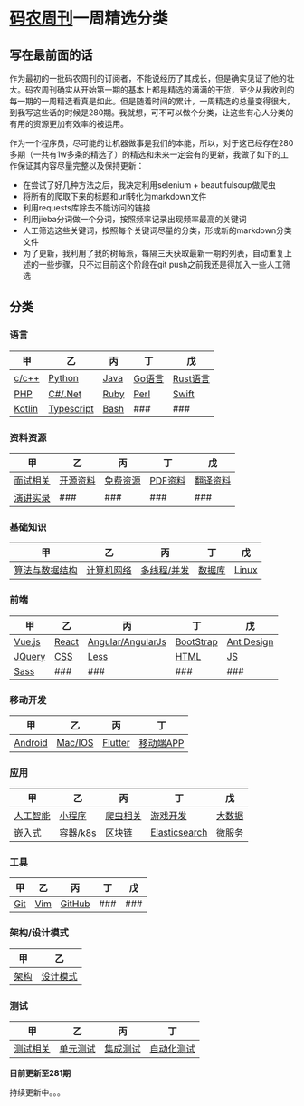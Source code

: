 # [码农周刊](https://weekly.manong.io/)一周精选分类

## 写在最前面的话

作为最初的一批码农周刊的订阅者，不能说经历了其成长，但是确实见证了他的壮大。码农周刊确实从开始第一期的基本上都是精选的满满的干货，至少从我收到的每一期的一周精选看真是如此。但是随着时间的累计，一周精选的总量变得很大，到我写这些话的时候是280期。我就想，可不可以做个分类，让这些有心人分类的有用的资源更加有效率的被运用。

作为一个程序员，尽可能的让机器做事是我们的本能，所以，对于这已经存在280多期（一共有1w多条的精选了）的精选和未来一定会有的更新，我做了如下的工作保证其内容尽量完整以及保持更新：

- 在尝试了好几种方法之后，我决定利用selenium + beautifulsoup做爬虫
- 将所有的爬取下来的标题和url转化为markdown文件
- 利用requests库除去不能访问的链接
- 利用jieba分词做一个分词，按照频率记录出现频率最高的关键词
- 人工筛选这些关键词，按照每个关键词尽量的分类，形成新的markdown分类文件
- 为了更新，我利用了我的树莓派，每隔三天获取最新一期的列表，自动重复上述的一些步骤，只不过目前这个阶段在git push之前我还是得加入一些人工筛选

## 分类
### 语言
| 甲 | 乙 | 丙 | 丁 | 戊 |
| ------ | ------ | ------ | ------ | ------ |
| [c/c++](docs/CPPLinks.md) | [Python](docs/PythonLinks.md) | [Java](docs/JavaLinks.md) | [Go语言](docs/GoLinks.md) | [Rust语言](docs/RustLinks.md)|
| [PHP](docs/PHPLinks.md) | [C#/.Net](docs/DotNetLinks.md) | [Ruby](docs/RubyLinks.md) | [Perl](docs/PerlLinks.md) | [Swift](docs/SwiftLinks.md) |
| [Kotlin](docs/KotlinLinks.md) | [Typescript](docs/TypescriptLinks.md) | [Bash](docs/BashLinks.md) | ### | ### | 

### 资料资源
| 甲 | 乙 | 丙 | 丁 | 戊 |
| ------ | ------ | ------ | ------ | ------ |
| [面试相关](docs/InterviewLinks.md) | [开源资料](docs/OpenSourceLinks.md) | [免费资源](docs/FreeLinks.md) | [PDF资料](docs/PDFLinks.md) | [翻译资料](docs/TranslateLinks.md) |
| [演讲实录](docs/SpeechLinks.md) | ### | ### | ### | ### |

### 基础知识
| 甲 | 乙 | 丙 | 丁 | 戊 |
| ------ | ------ | ------ | ------ | ------ |
| [算法与数据结构](docs/AlgLinks.md) | [计算机网络](docs/NetworkLinks.md) | [多线程/并发](docs/ConThreadLinks.md) | [数据库](docs/DatabaseLinks.md) | [Linux](docs/LinuxLinks.md) |

### 前端
| 甲 | 乙 | 丙 | 丁 | 戊 |
| ------ | ------ | ------ | ------ | ------ |
| [Vue.js](docs/VueJsLinks.md) | [React](docs/ReactLinks.md) | [Angular/AngularJs](docs/AngularLinks.md) | [BootStrap](docs/BootStrapLinks.md) | [Ant Design](docs/AntDesignLinks.md) |
| [JQuery](docs/JQueryLinks.md) | [CSS](docs/CSSLinks.md) | [Less](docs/LessLinks.md) | [HTML](docs/HTMLLinks.md) | [JS](docs/JSLinks.md) |
| [Sass](docs/SassLinks.md) | ### | ### | ### | ### |

### 移动开发
| 甲 | 乙 | 丙 | 丁 |
| ------  | ------ | ------ | ------ |
| [Android](docs/AndroidLinks.md) | [Mac/IOS](docs/AppleLinks.md) | [Flutter](docs/FlutterLinks.md) | [移动端APP](docs/FlutterLinks.md) |

### 应用
| 甲 | 乙 | 丙 | 丁 | 戊 |
| ------  | ------ | ------ | ------ | ------ |
| [人工智能](docs/AILinks.md) | [小程序](docs/MiniProgramLinks.md) | [爬虫相关](docs/CrawlerLinks.md) | [游戏开发](docs/GameLinks.md) | [大数据](docs/BigDataLinks.md) |
| [嵌入式](docs/EmbededLinks.md) | [容器/k8s](docs/ContainerLinks.md) | [区块链](docs/BlockChainLinks.md) | [Elasticsearch](docs/ElasticsearchLinks.md) | [微服务](docs/MicroServiceLinks.md) |

### 工具
| 甲 | 乙 | 丙 | 丁 | 戊 |
| ------  | ------ | ------ | ------ | ------ |
| [Git](docs/GitLinks.md) | [Vim](docs/VimLinks.md) | [GitHub](docs/GithubLinks.md) | ### | ### |

### 架构/设计模式
| 甲 | 乙 |
| ------ | ------ |
| [架构](docs/ArchitectureLinks.md) | [设计模式](docs/DesignPatternLinks.md) |

### 测试
| 甲 | 乙 | 丙 | 丁 |
| ------  | ------ | ------ | ------ |
| [测试相关](docs/TestingLinks.md) | [单元测试](docs/UnitTestLinks.md) | [集成测试](docs/InterTestLinks.md) | [自动化测试](docs/AutoTestLinks.md)  |
 

**目前更新至281期**

持续更新中。。。 

